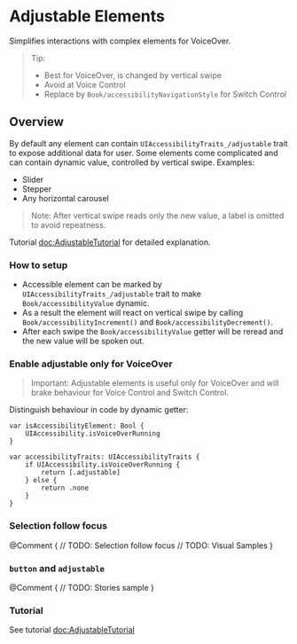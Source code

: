 # Adjustable Elements

Simplifies interactions with complex elements for VoiceOver.

> Tip: 
> - Best for VoiceOver, is changed by vertical swipe
> - Avoid at Voice Control 
> - Replace by ``Book/accessibilityNavigationStyle`` for Switch Control 

## Overview

By default any element can contain ``UIAccessibilityTraits_/adjustable`` trait to expose additional data for user. Some elements come complicated and can contain dynamic value, controlled by vertical swipe. Examples:
- Slider
- Stepper
- Any horizontal carousel

> Note: After vertical swipe reads only the new value, a label is omitted to avoid repeatness. 

Tutorial <doc:AdjustableTutorial> for detailed explanation.

### How to setup

- Accessible element can be marked by ``UIAccessibilityTraits_/adjustable`` trait to make ``Book/accessibilityValue`` dynamic. 
- As a result the element will react on vertical swipe by calling ``Book/accessibilityIncrement()`` and ``Book/accessibilityDecrement()``. 
- After each swipe the ``Book/accessibilityValue`` getter will be reread and the new value will be spoken out.

### Enable adjustable only for VoiceOver

> Important: Adjustable elements is useful only for VoiceOver and will brake behaviour for Voice Control and Switch Control. 

Distinguish behaviour in code by dynamic getter:

```
var isAccessibilityElement: Bool {
    UIAccessibility.isVoiceOverRunning
}

var accessibilityTraits: UIAccessibilityTraits {
    if UIAccessibility.isVoiceOverRunning {
        return [.adjustable]
    } else {
        return .none
    }
}
```

### Selection follow focus

@Comment {
// TODO: Selection follow focus
// TODO: Visual Samples
}

### `button` and `adjustable`

@Comment {
// TODO: Stories sample
}

### Tutorial

See tutorial <doc:AdjustableTutorial>



